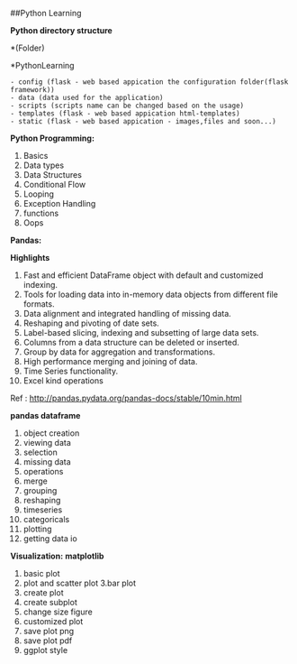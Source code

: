 ##Python Learning

**Python directory structure**

*(Folder)

*PythonLearning

    - config (flask - web based appication the configuration folder(flask framework))
    - data (data used for the application)
    - scripts (scripts name can be changed based on the usage)
    - templates (flask - web based appication html-templates)
    - static (flask - web based appication - images,files and soon...)
    
**Python Programming:**
1. Basics
2. Data types
3. Data Structures
4. Conditional Flow
5. Looping
6. Exception Handling
7. functions
8. Oops

**Pandas:**

**Highlights**

1. Fast and efficient DataFrame object with default and customized indexing.
2. Tools for loading data into in-memory data objects from different file formats.
3. Data alignment and integrated handling of missing data.
4. Reshaping and pivoting of date sets.
5. Label-based slicing, indexing and subsetting of large data sets.
6. Columns from a data structure can be deleted or inserted.
7. Group by data for aggregation and transformations.
8. High performance merging and joining of data.
9. Time Series functionality.
10. Excel kind operations

Ref : http://pandas.pydata.org/pandas-docs/stable/10min.html

**pandas dataframe** 
1. object creation
2. viewing data
3. selection
4. missing data
5. operations
6. merge
7. grouping
8. reshaping
9. timeseries
10. categoricals
11. plotting
12. getting data io

**Visualization:**
**matplotlib**

1. basic plot
2. plot and scatter plot
3.bar plot
4. create plot
5. create subplot
6. change size figure
7. customized plot
8. save plot png
9. save plot pdf
10. ggplot style
